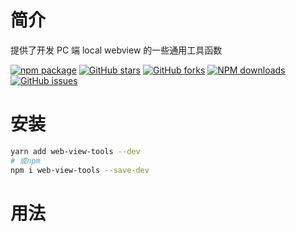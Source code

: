 # 简介

提供了开发 PC 端 local webview 的一些通用工具函数

[![npm package](https://img.shields.io/npm/v/web-view-tools.svg?style=flat-square)](https://www.npmjs.com/package/web-view-tools) [![GitHub stars](https://img.shields.io/github/stars/noshower/web-view-tools.svg)](https://github.com/noshower/web-view-tools/stargazers) [![GitHub forks](https://img.shields.io/github/forks/noshower/web-view-tools.svg)](https://github.com/noshower/web-view-tools/network/members) [![NPM downloads](https://img.shields.io/npm/dm/web-view-tools.svg?style=flat-square)](https://www.npmjs.com/package/web-view-tools) [![GitHub issues](https://img.shields.io/github/issues/noshower/web-view-tools.svg)](https://github.com/noshower/web-view-tools/issues)

# 安装

```bash
yarn add web-view-tools --dev
# 或npm
npm i web-view-tools --save-dev
```

# 用法

```javascript

```
